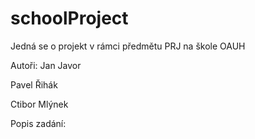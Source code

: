 # schoolProject
<p>Jedná se o projekt v rámci předmětu PRJ na škole OAUH</p>
<p>Autoři: Jan Javor</p>
<p>        Pavel Řihák</p>
<p>        Ctibor Mlýnek</p>
<p>Popis zadání:</p>
